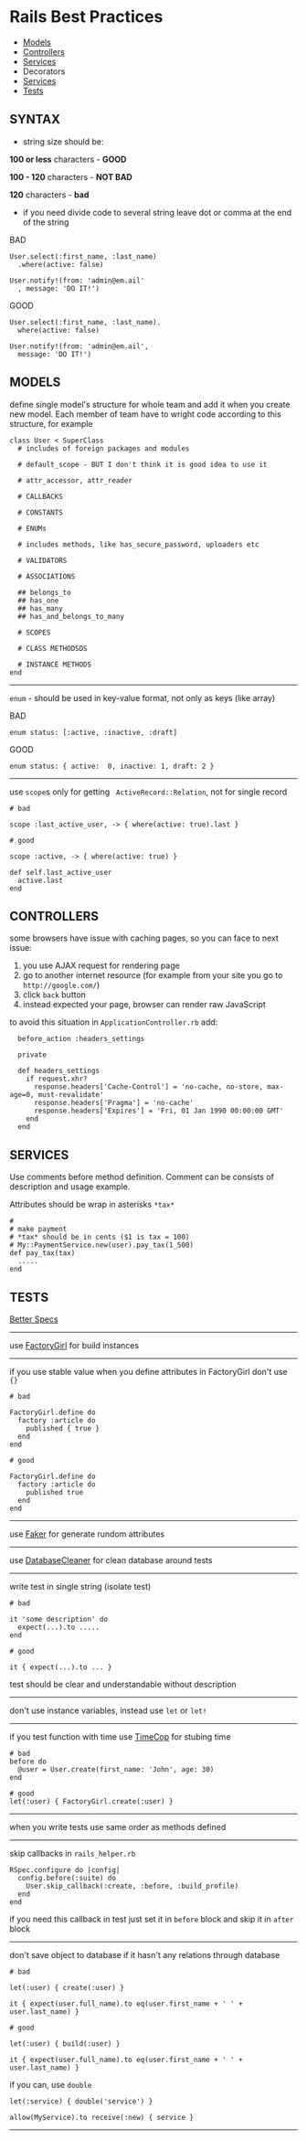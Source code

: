 # Rails Best Practices

* [Models](#models)
* [Controllers](#controllers)
* [Services](#services)
* Decorators
* [Services](#services)
* [Tests](#tests)

## SYNTAX

- string size should be:

**100 or less** characters - **GOOD**

**100 - 120** characters - **NOT BAD**

**120** characters - **bad**

- if you need divide code to several string
leave dot or comma at the end of the string

BAD
```
User.select(:first_name, :last_name)
  .where(active: false)

User.notify!(from: 'admin@em.ail'
  , message: 'DO IT!')
```

GOOD

```
User.select(:first_name, :last_name).
  where(active: false)

User.notify!(from: 'admin@em.ail',
  message: 'DO IT!')
```

## MODELS

define single model's structure for whole team and add it when you create new model. Each member of team have to wright code according to this structure, for example

```
class User < SuperClass
  # includes of foreign packages and modules

  # default_scope - BUT I don't think it is good idea to use it

  # attr_accessor, attr_reader

  # CALLBACKS

  # CONSTANTS

  # ENUMs

  # includes methods, like has_secure_password, uploaders etc

  # VALIDATORS

  # ASSOCIATIONS

  ## belongs_to
  ## has_one
  ## has_many
  ## has_and_belongs_to_many

  # SCOPES

  # CLASS METHODSDS

  # INSTANCE METHODS
end
```

***
`enum` - should be used in key-value format, not only as keys (like array)

BAD
```
enum status: [:active, :inactive, :draft]
```

GOOD
```
enum status: { active:  0, inactive: 1, draft: 2 }
```

***

use `scope`s only for getting ` ActiveRecord::Relation`, not for single record

```
# bad

scope :last_active_user, -> { where(active: true).last }
```

```
# good

scope :active, -> { where(active: true) }

def self.last_active_user
  active.last
end
```

## CONTROLLERS

some browsers have issue with caching pages, so you can face to next issue:

1. you use AJAX request for rendering page
2. go to another internet resource (for example from your site you go to `http://google.com/`)
3. click `back` button
4. instead expected your page, browser can render raw JavaScript

to avoid this situation in `ApplicationController.rb` add:

```
  before_action :headers_settings

  private

  def headers_settings
    if request.xhr?
      response.headers['Cache-Control'] = 'no-cache, no-store, max-age=0, must-revalidate'
      response.headers['Pragma'] = 'no-cache'
      response.headers['Expires'] = 'Fri, 01 Jan 1990 00:00:00 GMT'
    end
  end

```



## SERVICES

Use comments before method definition. Comment can be consists of description and usage example.

Attributes should be wrap in asterisks `*tax*`

```
#
# make payment
# *tax* should be in cents ($1 is tax = 100)
# My::PaymentService.new(user).pay_tax(1_500)
def pay_tax(tax)
  .....
end
```

## TESTS

[Better Specs](http://betterspecs.org/)

***

use [FactoryGirl](https://github.com/thoughtbot/factory_girl) for build instances

***

if you use stable value when you define attributes in FactoryGirl don't use `{}`

```
# bad

FactoryGirl.define do
  factory :article do
    published { true }
  end
end
```

```
# good

FactoryGirl.define do
  factory :article do
    published true
  end
end
```

***

use [Faker](https://github.com/stympy/faker) for generate rundom attributes

***

use [DatabaseCleaner](https://github.com/DatabaseCleaner/database_cleaner) for clean database around tests

***

write test in single string (isolate test)

```
# bad

it 'some description' do
  expect(...).to .....
end
```

```
# good

it { expect(...).to ... }
```

test should be clear and understandable without description

***

don't use instance variables, instead use `let` or `let!`

***

if you test function with time use [TimeCop](https://github.com/travisjeffery/timecop) for stubing time


```
# bad
before do
  @user = User.create(first_name: 'John', age: 30)
end

```

```
# good
let(:user) { FactoryGirl.create(:user) }
```

***

when you write tests use same order as methods defined

***

skip callbacks in `rails_helper.rb`

```
RSpec.configure do |config|
  config.before(:suite) do
    User.skip_callback(:create, :before, :build_profile)
  end
end
```

if you need this callback in test just set it in `before` block and skip it in `after` block

***

don't save object to database if it hasn't any relations through database

```
# bad

let(:user) { create(:user) }

it { expect(user.full_name).to eq(user.first_name + ' ' + user.last_name) }
```

```
# good

let(:user) { build(:user) }

it { expect(user.full_name).to eq(user.first_name + ' ' + user.last_name) }
```

if you can, use `double`

```
let(:service) { double('service') }

allow(MyService).to receive(:new) { service }
```

***
